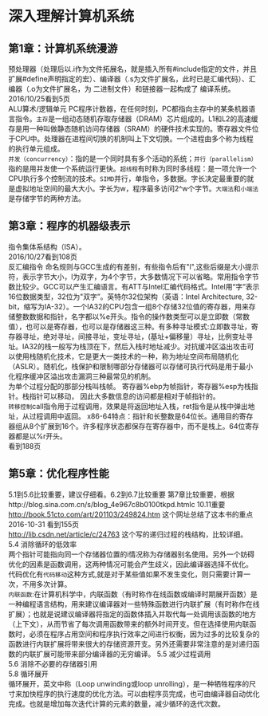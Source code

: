深入理解计算机系统
==
第1章：计算机系统漫游
--
预处理器（处理后以.i作为文件拓展名，就是插入所有#include指定的文件，并且扩展#define声明指定的宏）、编译器（.s为文件扩展名，此时已是汇编代码）、汇编器（.o为文件扩展名，为 二进制文件）和链接器一起构成了 编译系统。<br>
2016/10/25看到5页<br>
ALU算术/逻辑单元 PC程序计数器，在任何时刻，PC都指向主存中的某条机器语言指令。`主存`是一组动态随机存取存储器（DRAM）芯片组成的。L1和L2的高速缓存是用一种叫做静态随机访问存储器（SRAM）的硬件技术实现的。寄存器文件位于CPU中。处理器在进程间切换的机制叫上下文切换。一个进程由多个称为线程的执行单元组成。<br>
`并发（concurrency）`：指的是一个同时具有多个活动的系统；`并行（parallelism）`指的是用并发使一个系统运行更快。`超线程`有时称为同时多线程：是一项允许一个CPU执行多个控制流的技术。`SIMD`并行，单指令，多数据。字长决定最重要的就是虚拟地址空间的最大大小。字长为w，程序最多访问2^w个字节。`大端法`和`小端法`是存储字节的两种方法。

第3章：程序的机器级表示
--
指令集体系结构（ISA）。<br>
2016/10/27看到108页 <br>
反汇编指令 命名规则与GCC生成的有差别，有些指令后有"l",这些后缀是大小提示符，表示字节大小，l为双字，为4个字节，大多数情况下可以省略。常用指令字节数比较少。GCC可以产生汇编语言。有ATT与Intel汇编代码格式。Intel用“字”表示16位数据类型，32位为"双字”。英特尔32位架构（英语：Intel Architecture, 32-bit，缩写为IA-32）。一个IA32的CPU包含一组8个存储32位值的寄存器，用来存储整数数据和指针，名字都以%e开头。指令的操作数类型可以是立即数（常数值），也可以是寄存器，也可以是存储器这三种。有多种寻址模式:立即数寻址，寄存器寻址，绝对寻址，间接寻址，变址寻址，(基址+偏移量）寻址，比例变址寻址。IA32的栈一般写为栈顶在下，然后入栈时地址减少。对抗缓冲区溢出攻击可以使用栈随机化技术，它是更大一类技术的一种，称为地址空间布局随机化（ASLR）。随机化，栈保护和限制哪部分存储器可以存储可执行代码是用于最小化程序缓冲区溢出攻击漏洞三种最常见的机制。<br>
为单个过程分配的那部分栈叫栈帧。 寄存器%ebp为帧指针，寄存器%esp为栈指针。栈指针可以移动， 因此大多数信息的访问都是相对于帧指针的。<br>
`转移控制`call指令用于过程调用，效果是将返回地址入栈，ret指令是从栈中弹出地址，从过程调用中返回。
x86-64特点：指针和长整数是64位长。通用目的寄存器组从8个扩展到16个。许多程序状态都保存在寄存器中，而不是栈上。64位寄存器都是以%r开头。<br>
看到188页<br>

第5章：优化程序性能
--
5.1到5.6比较重要，建议仔细看。6.2到6.7比较重要 第7章比较重要，根据http://blog.sina.com.cn/s/blog_4e967c8b0100tkpd.htmlc 10.11重要
http://book.51cto.com/art/201103/249824.htm 这个网址总结了这本书的重点<br>
2016-10-31 看到155页<br>
http://lib.csdn.net/article/c/24763 这个写的递归过程的栈结构，比较详细。<br>
5.4 消除循环的低效率<br>
两个指针可能指向同一个存储器位置的i情况称为存储器别名使用。另外一个妨碍优化的因素是函数调用，这两种情况可能会产生歧义，因此编译器选择不优化。<br>
代码优化有`代码移动`这种方式,就是对于某些值如果不发生变化，则只需要计算一次，不用多次计算。<br>
`内联函数`:在计算机科学中，内联函数（有时称作在线函数或编译时期展开函数）是一种编程语言结构，用来建议编译器对一些特殊函数进行内联扩展（有时称作在线扩展）；也就是说建议编译器将指定的函数体插入并取代每一处调用该函数的地方（上下文），从而节省了每次调用函数带来的额外时间开支。但在选择使用内联函数时，必须在程序占用空间和程序执行效率之间进行权衡，因为过多的比较复杂的函数进行内联扩展将带来很大的存储资源开支。另外还需要非常注意的是对递归函数的内联扩展可能带来部分编译器的无穷编译。
5.5 减少过程调用<br> 
5.6 消除不必要的存储器引用<br>
5.8 循环展开<br>
循环展开，英文中称（Loop unwinding或loop unrolling），是一种牺牲程序的尺寸来加快程序的执行速度的优化方法。可以由程序员完成，也可由编译器自动优化完成。也就是增加每次迭代计算的元素的数量，减少循环的迭代次数。
